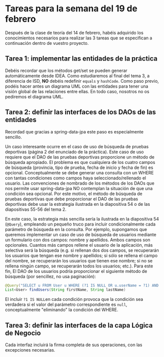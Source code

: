 # Tareas para la semana del 19 de febrero

Después de la clase de teoría del 14 de febrero, habéis adquirido los conocimientos necesarios para realizar las 3 tareas que se especifican a continuación dentro de vuestro proyecto.

## Tarea 1: implementar las entidades de la práctica

Debéis recordar que los métodos get/set se pueden generar automáticamente desde IDEA. Como estudiaremos al final del tema 3, a diferencia de ISD, **NO** debéis redefinir `equals` y `hashCode`. Como paso previo, podéis hacer antes un diagrama UML con las entidades para tener una visión global de las relaciones entre ellas. En todo caso, nosotros no os pediremos el diagrama UML.

## Tarea 2: definir las interfaces de los DAOs de las entidades

Recordad que gracias a spring-data-jpa este paso es especialmente sencillo. 

Un caso interesante ocurre en el caso de uso de búsqueda de pruebas deportivas (página 2 del enunciado de la práctica). Este caso de uso requiere que el DAO de las pruebas deportivas proporcione un método de búsqueda apropiado. El problema es que cualquiera de los cuatro campos de búsqueda (provincia, tipo de prueba, fecha de inicio y fecha de fin) es opcional. Conceptualmente se debe generar una consulta con un WHERE con tantas condiciones como campos haya seleccionado/rellenado el usuario. Las convenciones de nombrado de los métodos de los DAOs que nos permite usar spring-data-jpa NO contemplan la situación de que una condición sea opcional. Por este motivo, el método de búsqueda de pruebas deportivas que debe proporcionar el DAO de las pruebas deportivas debe usar la estrategia ilustrada en la diapositiva 54 o de las diapositivas 55-56 del tema 2. 

En este caso, la estrategia más sencilla sería la ilustrada en la diapositiva 54 (`@Query`), empleando un pequeño truco para incluir condicionalmente cada parámetro de búsqueda en la consulta. Por ejemplo, supongamos que queremos implementar un caso de uso de búsqueda de usuarios mediante un formulario con dos campos: nombre y apellidos. Ambos campos son opcionales. Cuantos más campos rellene el usuario de la aplicación, más selectiva será la búsqueda (e.g. si rellenan dos dos campos, se recuperarán los usuarios que tengan ese nombre y apellidos; si sólo se rellena el campo del nombre, se recuperarán los usuarios que tienen ese nombre; si no se rellena ningún campo, se recuperarán todos los usuarios; etc.). Para este fin, El DAO de los usuarios podría proporcionar el siguiente método de búsqueda (por sencillez, no usa paginación):

```java
@Query("SELECT u FROM User u WHERE (?1 IS NULL OR u.userName = ?1) AND (?1 IS NULL OR u.lastName = ?2) ORDER BY lastName")
List<User> findUsers(String firstName, String lastName)
```

El incluir `?1 IS NULL`en cada condición provoca que la condición sea verdadera si el valor del parámetro correspondiente es `null`, conceptualmente "eliminando" la condición del WHERE.

## Tarea 3: definir las interfaces de la capa Lógica de Negocio

Cada interfaz incluirá la firma completa de sus operaciones, con las excepciones necesarias.